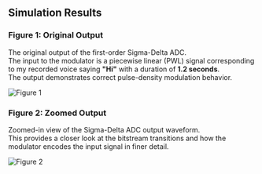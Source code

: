 ## Simulation Results

### Figure 1: Original Output
The original output of the first-order Sigma-Delta ADC.  
The input to the modulator is a piecewise linear (PWL) signal corresponding to my recorded voice saying **"Hi"** with a duration of **1.2 seconds**.  
The output demonstrates correct pulse-density modulation behavior.

![Figure 1](docs/figure1_output.png)



### Figure 2: Zoomed Output
Zoomed-in view of the Sigma-Delta ADC output waveform.  
This provides a closer look at the bitstream transitions and how the modulator encodes the input signal in finer detail.

![Figure 2](docs/figure2_zoomed.png)

